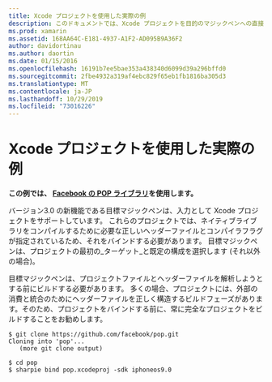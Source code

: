 ```yaml
---
title: Xcode プロジェクトを使用した実際の例
description: このドキュメントでは、Xcode プロジェクトを目的のマジックペンへの直接入力として使用し、目的C#の C コードへのバインド作成プロセスを簡略化する方法について説明します。
ms.prod: xamarin
ms.assetid: 168AA64C-E181-4937-A1F2-AD095B9A36F2
author: davidortinau
ms.author: daortin
ms.date: 01/15/2016
ms.openlocfilehash: 16191b7ee5bae353a438340d6099d39a296bffd0
ms.sourcegitcommit: 2fbe4932a319af4ebc829f65eb1fb1816ba305d3
ms.translationtype: MT
ms.contentlocale: ja-JP
ms.lasthandoff: 10/29/2019
ms.locfileid: "73016226"
---
```

# <a name="real-world-example-using-an-xcode-project"></a>Xcode プロジェクトを使用した実際の例

**この例では、 [Facebook の POP ライブラリ](https://github.com/facebook/pop)を使用します。**

バージョン3.0 の新機能である目標マジックペンは、入力として Xcode プロジェクトをサポートしています。 これらのプロジェクトでは、ネイティブライブラリをコンパイルするために必要な正しいヘッダーファイルとコンパイラフラグが指定されているため、それをバインドする必要があります。 目標マジックペンは、プロジェクトの最初の_ターゲット_と既定の構成を選択します (それ以外の場合)。

目標マジックペンは、プロジェクトファイルとヘッダーファイルを解析しようとする前にビルドする必要があります。 多くの場合、プロジェクトには、外部の消費と統合のためにヘッダーファイルを正しく構造するビルドフェーズがあります。そのため、プロジェクトをバインドする前に、常に完全なプロジェクトをビルドすることをお勧めします。

```
$ git clone https://github.com/facebook/pop.git
Cloning into 'pop'...
   (more git clone output)

$ cd pop
$ sharpie bind pop.xcodeproj -sdk iphoneos9.0
```
